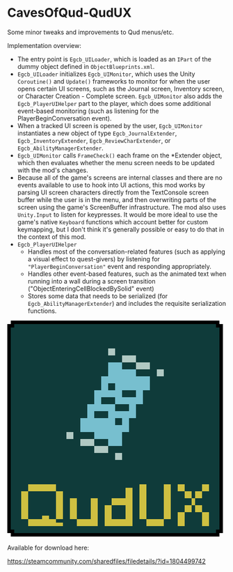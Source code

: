 # CavesOfQud-QudUX
Some minor tweaks and improvements to Qud menus/etc.

Implementation overview:
* The entry point is `Egcb_UILoader`, which is loaded as an `IPart` of the dummy object defined in `ObjectBlueprints.xml`.
* `Egcb_UILoader` initializes `Egcb_UIMonitor`, which uses the Unity `Coroutine()` and `Update()` frameworks to monitor for when the user opens certain UI screens, such as the Journal screen, Inventory screen, or Character Creation - Complete screen. `Egcb_UIMonitor` also adds the `Egcb_PlayerUIHelper` part to the player, which does some additional event-based monitoring (such as listening for the PlayerBeginConversation event).
* When a tracked UI screen is opened by the user, `Egcb_UIMonitor` instantiates a new object of type `Egcb_JournalExtender`, `Egcb_InventoryExtender`, `Egcb_ReviewCharExtender`, or `Egcb_AbilityManagerExtender`.
* `Egcb_UIMonitor` calls `FrameCheck()` each frame on the \*Extender object, which then evaluates whether the menu screen needs to be updated with the mod's changes.
* Because all of the game's screens are internal classes and there are no events available to use to hook into UI actions, this mod works by parsing UI screen characters directly from the TextConsole screen buffer while the user is in the menu, and then overwriting parts of the screen using the game's ScreenBuffer infrastructure. The mod also uses `Unity.Input` to listen for keypresses. It would be more ideal to use the game's native `Keyboard` functions which account better for custom keymapping, but I don't think it's generally possible or easy to do that in the context of this mod.
* `Egcb_PlayerUIHelper`
  * Handles most of the conversation-related features (such as applying a visual effect to quest-givers) by listening for `"PlayerBeginConversation"` event and responding appropriately.
  * Handles other event-based features, such as the animated text when running into a wall during a screen transition ("ObjectEnteringCellBlockedBySolid" event)
  * Stores some data that needs to be serialized (for `Egcb_AbilityManagerExtender`) and includes the requisite serialization functions.

![cover image](QudUX_Cover.png)

Available for download here:

https://steamcommunity.com/sharedfiles/filedetails/?id=1804499742
